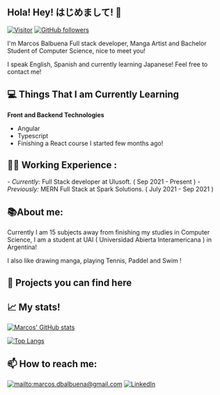 <h2>Hola! Hey! はじめまして! 👋</h2>

[![Visitor](https://visitor-badge.laobi.icu/badge?page_id=marcosb74.marcosb74)](https://github.com/marcosb74) [![GitHub followers](https://img.shields.io/github/followers/marcosb74.svg?style=social&label=Follow)](https://github.com/marcosb74?tab=followers)

I'm Marcos Balbuena Full stack developer, Manga Artist and Bachelor Student of Computer Science, nice to meet you!

I speak English, Spanish and currently learning Japanese! Feel free to contact me!

<h2>💻 Things That I am Currently Learning</h2>

__Front and Backend Technologies__

- Angular
- Typescript
- Finishing a React course I started few months ago!

<h2>👨‍💻 Working Experience : </h2>
- <i>Currently:</i> Full Stack developer at Ulusoft. ( Sep 2021 - Present ) 
- <i>Previously:</i> MERN Full Stack  at Spark Solutions. ( July 2021 - Sep 2021 )


<h2>📚About me:</h2>

Currently I am 15 subjects away from finishing my studies in Computer Science, I am a student at UAI ( Universidad Abierta Interamericana ) in Argentina!

I also like drawing manga, playing Tennis, Paddel and Swim ! 



<h2>🚧 Projects you can find here </h2>



<h2>📈 My stats!</h2>

[![Marcos' GitHub stats](https://github-readme-stats.vercel.app/api?username=marcosb74&count_private=true&show_icons=true&theme=dracula)](https://github.com/anuraghazra/github-readme-stats)

[![Top Langs](https://github-readme-stats.vercel.app/api/top-langs/?username=marcosb74)](https://github.com/marcosb74)


<h2>📫 How to reach me:</h2>

<a href="mailto:marcos.dbalbuena@gmail.com">![mailto:marcos.dbalbuena@gmail.com](https://img.shields.io/badge/Gmail-D14836?style=for-the-badge&logo=gmail&logoColor=white)</a> <a href="https://www.linkedin.com/in/mdbalbuena/">![LinkedIn](https://img.shields.io/badge/LinkedIn-0077B5?style=for-the-badge&logo=linkedin&logoColor=white)</a>




